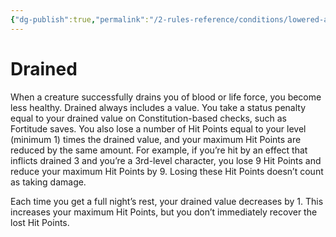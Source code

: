 ```yaml
---
{"dg-publish":true,"permalink":"/2-rules-reference/conditions/lowered-abilities/drained/","noteIcon":""}
---
```


# Drained

When a creature successfully drains you of blood or life force, you become less healthy. Drained always includes a value. You take a status penalty equal to your drained value on Constitution-based checks, such as Fortitude saves. You also lose a number of Hit Points equal to your level (minimum 1) times the drained value, and your maximum Hit Points are reduced by the same amount. For example, if you’re hit by an effect that inflicts drained 3 and you’re a 3rd-level character, you lose 9 Hit Points and reduce your maximum Hit Points by 9. Losing these Hit Points doesn’t count as taking damage.  
  
Each time you get a full night’s rest, your drained value decreases by 1. This increases your maximum Hit Points, but you don’t immediately recover the lost Hit Points.